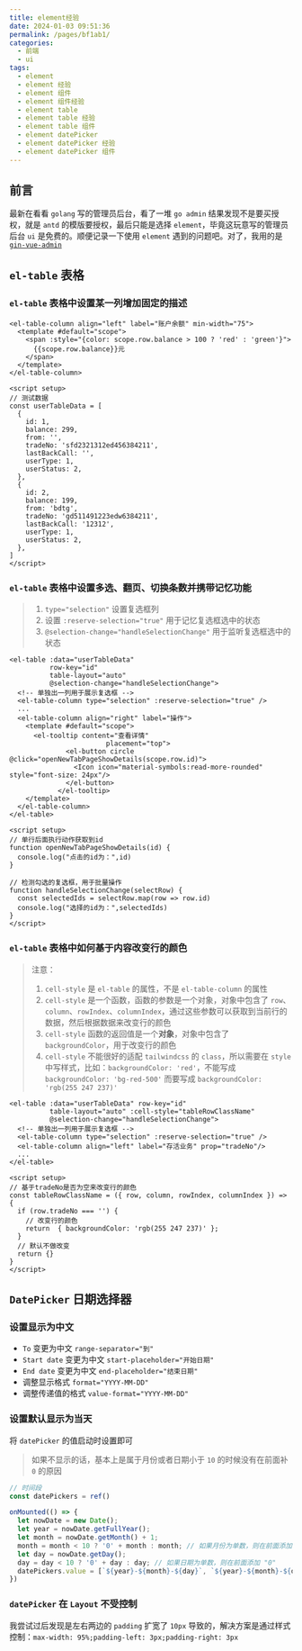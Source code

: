 ```yaml
---
title: element经验
date: 2024-01-03 09:51:36
permalink: /pages/bf1ab1/
categories:
  - 前端
  - ui
tags:
  - element
  - element 经验
  - element 组件
  - element 组件经验
  - element table
  - element table 经验
  - element table 组件
  - element datePicker
  - element datePicker 经验
  - element datePicker 组件
---
```


## 前言

最新在看看 `golang` 写的管理员后台，看了一堆 `go admin` 结果发现不是要买授权，就是 `antd` 的模版要授权，最后只能是选择 `element`，毕竟这玩意写的管理员后台 `ui` 是免费的。顺便记录一下使用 `element` 遇到的问题吧。对了，我用的是 [`gin-vue-admin`](https://www.gin-vue-admin.com/)

<!-- more -->

<InArticleAdsense
    data-ad-client="ca-pub-1725717718088510"
    data-ad-slot="4281148213">
</InArticleAdsense>

## `el-table` 表格

### `el-table` 表格中设置某一列增加固定的描述

``` vue
<el-table-column align="left" label="账户余额" min-width="75">
  <template #default="scope">
    <span :style="{color: scope.row.balance > 100 ? 'red' : 'green'}">
      {{scope.row.balance}}元
    </span>
  </template>  
</el-table-column>

<script setup>
// 测试数据
const userTableData = [
  {
    id: 1,
    balance: 299,
    from: '',
    tradeNo: 'sfd2321312ed456384211',
    lastBackCall: '',
    userType: 1,
    userStatus: 2,
  },
  {
    id: 2,
    balance: 199,
    from: 'bdtg',
    tradeNo: 'gd511491223edw6384211',
    lastBackCall: '12312',
    userType: 1,
    userStatus: 2,
  },
]
</script>
```

### `el-table` 表格中设置多选、翻页、切换条数并携带记忆功能

> 1. `type="selection"` 设置复选框列
> 2. 设置 `:reserve-selection="true"` 用于记忆复选框选中的状态
> 3. `@selection-change="handleSelectionChange"` 用于监听复选框选中的状态

``` vue
<el-table :data="userTableData" 
          row-key="id" 
          table-layout="auto" 
          @selection-change="handleSelectionChange">
  <!-- 单独出一列用于展示复选框 -->
  <el-table-column type="selection" :reserve-selection="true" />
  ...
  <el-table-column align="right" label="操作">
    <template #default="scope">
      <el-tooltip content="查看详情"
                        placement="top">
              <el-button circle @click="openNewTabPageShowDetails(scope.row.id)">
                <Icon icon="material-symbols:read-more-rounded" style="font-size: 24px"/>
              </el-button>
            </el-tooltip>
    </template>
  </el-table-column>
</el-table>

<script setup>
// 单行后面执行动作获取到id
function openNewTabPageShowDetails(id) {
  console.log("点击的id为：",id)
}

// 检测勾选的复选框，用于批量操作
function handleSelectionChange(selectRow) {
  const selectedIds = selectRow.map(row => row.id)
  console.log("选择的id为：",selectedIds)
}
</script>
```

### `el-table` 表格中如何基于内容改变行的颜色

> 注意：
> 1. `cell-style` 是 `el-table` 的属性，不是 `el-table-column` 的属性
> 2. `cell-style` 是一个函数，函数的参数是一个对象，对象中包含了 `row`、`column`、`rowIndex`、`columnIndex`，通过这些参数可以获取到当前行的数据，然后根据数据来改变行的颜色
> 3. `cell-style` 函数的返回值是一个**对象**，对象中包含了 `backgroundColor`，用于改变行的颜色
> 4. `cell-style` 不能很好的适配 `tailwindcss` 的 `class`，所以需要在 `style` 中写样式，比如：`backgroundColor: 'red'`，不能写成 `backgroundColor: 'bg-red-500'` 而要写成 `backgroundColor: 'rgb(255 247 237)'`

``` vue
<el-table :data="userTableData" row-key="id"
          table-layout="auto" :cell-style="tableRowClassName"
          @selection-change="handleSelectionChange">
  <!-- 单独出一列用于展示复选框 -->
  <el-table-column type="selection" :reserve-selection="true" />
  <el-table-column align="left" label="存活业务" prop="tradeNo"/>
  ...
</el-table>

<script setup>
// 基于tradeNo是否为空来改变行的颜色
const tableRowClassName = ({ row, column, rowIndex, columnIndex }) => {
  if (row.tradeNo === '') {
    // 改变行的颜色
    return  { backgroundColor: 'rgb(255 247 237)' };
  }
  // 默认不做改变
  return {}
}
</script>
```

## `DatePicker` 日期选择器

### 设置显示为中文

- `To` 变更为中文 `range-separator="到"` 
- `Start date` 变更为中文 `start-placeholder="开始日期"`
- `End date` 变更为中文 `end-placeholder="结束日期"`
- 调整显示格式 `format="YYYY-MM-DD"`
- 调整传递值的格式 `value-format="YYYY-MM-DD"`

### 设置默认显示为当天

将 `datePicker` 的值启动时设置即可

> 如果不显示的话，基本上是属于月份或者日期小于 `10` 的时候没有在前面补 `0` 的原因

``` js
// 时间段
const datePickers = ref()

onMounted(() => {
  let nowDate = new Date();
  let year = nowDate.getFullYear();
  let month = nowDate.getMonth() + 1;
  month = month < 10 ? '0' + month : month; // 如果月份为单数，则在前面添加 "0"
  let day = nowDate.getDay();
  day = day < 10 ? '0' + day : day; // 如果日期为单数，则在前面添加 "0"
  datePickers.value = [`${year}-${month}-${day}`, `${year}-${month}-${day}`]
})
```

### `datePicker` 在 `Layout` 不受控制

我尝试过后发现是左右两边的 `padding` 扩宽了 `10px` 导致的，解决方案是通过样式控制：`max-width: 95%;padding-left: 3px;padding-right: 3px`


